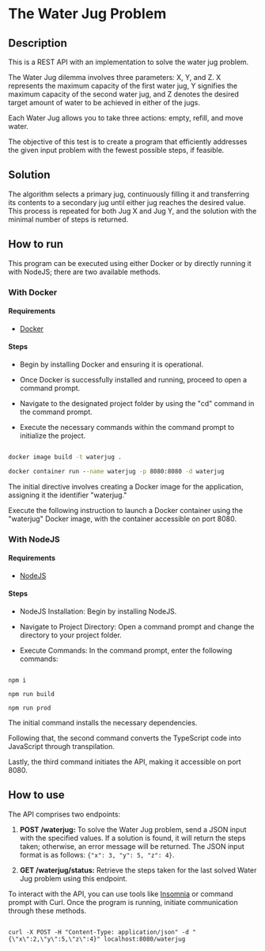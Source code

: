 
# The Water Jug Problem

## Description

  

This is a REST API with an implementation to solve the water jug problem.

  

The Water Jug dilemma involves three parameters: X, Y, and Z. X represents the maximum capacity of the first water jug, Y signifies the maximum capacity of the second water jug, and Z denotes the desired target amount of water to be achieved in either of the jugs.

  

Each Water Jug allows you to take three actions: empty, refill, and move water.
  

The objective of this test is to create a program that efficiently addresses the given input problem with the fewest possible steps, if feasible.

  

## Solution

The algorithm selects a primary jug, continuously filling it and transferring its contents to a secondary jug until either jug reaches the desired value. This process is repeated for both Jug X and Jug Y, and the solution with the minimal number of steps is returned.

  

## How to run

This program can be executed using either Docker or by directly running it with NodeJS; there are two available methods.

  

### With Docker

#### Requirements

- [Docker](https://docs.docker.com/desktop/install/windows-install/)


#### Steps

- Begin by installing Docker and ensuring it is operational.

- Once Docker is successfully installed and running, proceed to open a command prompt.

- Navigate to the designated project folder by using the "cd" command in the command prompt.

- Execute the necessary commands within the command prompt to initialize the project.

  

```cmd

docker image build -t waterjug .

docker container run --name waterjug -p 8080:8080 -d waterjug

```

The initial directive involves creating a Docker image for the application, assigning it the identifier "waterjug."

  

Execute the following instruction to launch a Docker container using the "waterjug" Docker image, with the container accessible on port 8080.

  

### With NodeJS

#### Requirements

- [NodeJS](https://docs.npmjs.com/downloading-and-installing-node-js-and-npm)


#### Steps

- NodeJS Installation: Begin by installing NodeJS.

- Navigate to Project Directory: Open a command prompt and change the directory to your project folder.

- Execute Commands: In the command prompt, enter the following commands:

  

```

npm i

npm run build

npm run prod

```

  


The initial command installs the necessary dependencies.

Following that, the second command converts the TypeScript code into JavaScript through transpilation.

Lastly, the third command initiates the API, making it accessible on port 8080.

  

## How to use


The API comprises two endpoints:

1. **POST /waterjug:** To solve the Water Jug problem, send a JSON input with the specified values. If a solution is found, it will return the steps taken; otherwise, an error message will be returned. The JSON input format is as follows: `{"x": 3, "y": 5, "z": 4}`.

2. **GET /waterjug/status:** Retrieve the steps taken for the last solved Water Jug problem using this endpoint.

To interact with the API, you can use tools like [Insomnia](https://insomnia.rest/) or command prompt with Curl. Once the program is running, initiate communication through these methods.

```

curl -X POST -H "Content-Type: application/json" -d "{\"x\":2,\"y\":5,\"z\":4}" localhost:8080/waterjug

```
